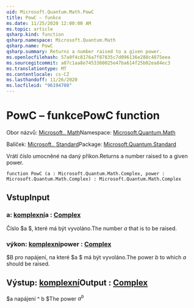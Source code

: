```yaml
---
uid: Microsoft.Quantum.Math.PowC
title: PowC – funkce
ms.date: 11/25/2020 12:00:00 AM
ms.topic: article
qsharp.kind: function
qsharp.namespace: Microsoft.Quantum.Math
qsharp.name: PowC
qsharp.summary: Returns a number raised to a given power.
ms.openlocfilehash: 57a0f4c8176a7f87835c7d096136e288c4875eea
ms.sourcegitcommit: a87c1aa8e7453360025e47ba614f25b02ea84ec3
ms.translationtype: MT
ms.contentlocale: cs-CZ
ms.lasthandoff: 11/26/2020
ms.locfileid: "96194708"
---
```

# <a name="powc-function"></a><span data-ttu-id="6036a-102">PowC – funkce</span><span class="sxs-lookup"><span data-stu-id="6036a-102">PowC function</span></span>

<span data-ttu-id="6036a-103">Obor názvů: [Microsoft.. Math](xref:Microsoft.Quantum.Math)</span><span class="sxs-lookup"><span data-stu-id="6036a-103">Namespace: [Microsoft.Quantum.Math](xref:Microsoft.Quantum.Math)</span></span>

<span data-ttu-id="6036a-104">Balíček: [Microsoft.. Standard](https://nuget.org/packages/Microsoft.Quantum.Standard)</span><span class="sxs-lookup"><span data-stu-id="6036a-104">Package: [Microsoft.Quantum.Standard](https://nuget.org/packages/Microsoft.Quantum.Standard)</span></span>


<span data-ttu-id="6036a-105">Vrátí číslo umocněné na daný příkon.</span><span class="sxs-lookup"><span data-stu-id="6036a-105">Returns a number raised to a given power.</span></span>

```qsharp
function PowC (a : Microsoft.Quantum.Math.Complex, power : Microsoft.Quantum.Math.Complex) : Microsoft.Quantum.Math.Complex
```


## <a name="input"></a><span data-ttu-id="6036a-106">Vstup</span><span class="sxs-lookup"><span data-stu-id="6036a-106">Input</span></span>

### <a name="a--complex"></a><span data-ttu-id="6036a-107">a: [komplexní](xref:Microsoft.Quantum.Math.Complex)</span><span class="sxs-lookup"><span data-stu-id="6036a-107">a : [Complex](xref:Microsoft.Quantum.Math.Complex)</span></span>

<span data-ttu-id="6036a-108">Číslo $a $, které má být vyvoláno.</span><span class="sxs-lookup"><span data-stu-id="6036a-108">The number $a$ that is to be raised.</span></span>


### <a name="power--complex"></a><span data-ttu-id="6036a-109">výkon: [komplexní](xref:Microsoft.Quantum.Math.Complex)</span><span class="sxs-lookup"><span data-stu-id="6036a-109">power : [Complex](xref:Microsoft.Quantum.Math.Complex)</span></span>

<span data-ttu-id="6036a-110">$B pro napájení, na které $a $ má být vyvoláno.</span><span class="sxs-lookup"><span data-stu-id="6036a-110">The power $b$ to which $a$ should be raised.</span></span>



## <a name="output--complex"></a><span data-ttu-id="6036a-111">Výstup: [komplexní](xref:Microsoft.Quantum.Math.Complex)</span><span class="sxs-lookup"><span data-stu-id="6036a-111">Output : [Complex](xref:Microsoft.Quantum.Math.Complex)</span></span>

<span data-ttu-id="6036a-112">$a napájení ^ b $</span><span class="sxs-lookup"><span data-stu-id="6036a-112">The power $a^b$</span></span>